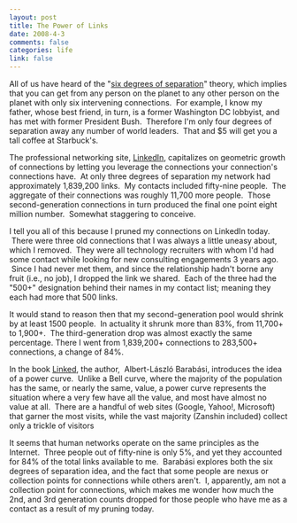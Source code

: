 ```yaml
--- 
layout: post
title: The Power of Links
date: 2008-4-3
comments: false
categories: life
link: false
---
```

All of us have heard of the "<a title="Six degrees of separation" href="http://en.wikipedia.org/wiki/Six_degrees_of_separation">six degrees of separation</a>" theory, which implies that you can get from any person on the planet to any other person on the planet with only six intervening connections.  For example, I know my father, whose best friend, in turn, is a former Washington DC lobbyist, and has met with former President Bush.  Therefore I'm only four degrees of separation away any number of world leaders.  That and $5 will get you a tall coffee at Starbuck's.

The professional networking site, <a title="LinkedIn" href="http://linkedin.com">LinkedIn</a>, capitalizes on geometric growth of connections by letting you leverage the connections your connection's connections have.  At only three degrees of separation my network had approximately 1,839,200 links.  My contacts included fifty-nine people.  The aggregate of their connections was roughly 11,700 more people.  Those second-generation connections in turn produced the final one point eight million number.  Somewhat staggering to conceive.

I tell you all of this because I pruned my connections on LinkedIn today.  There were three old connections that I was always a little uneasy about, which I removed.  They were all technology recruiters with whom I'd had some contact while looking for new consulting engagements 3 years ago.  Since I had never met them, and since the relationship hadn't borne any fruit (i.e., no job), I dropped the link we shared.  Each of the three had the "500+" designation behind their names in my contact list; meaning they each had more that 500 links.  

It would stand to reason then that my second-generation pool would shrink by at least 1500 people.  In actuality it shrunk more than 83%, from 11,700+ to 1,900+.  The third-generation drop was almost exactly the same percentage. There I went from 1,839,200+ connections to 283,500+ connections, a change of 84%.

In the book <a title="Linked: How Everything Is Connected to Everything Else, And What It Means" href="http://www.amazon.com/Linked-Everything-Connected-Else-Means/dp/0452284392/ref=pd_bbs_sr_1?ie=UTF8&amp;s=books&amp;qid=1207248243&amp;sr=8-1">Linked</a>, the author,  Albert-László Barabási, introduces the idea of a power curve.  Unlike a Bell curve, where the majority of the population has the same, or nearly the same, value, a power curve represents the situation where a very few have all the value, and most have almost no value at all.  There are a handful of web sites (Google, Yahoo!, Microsoft) that garner the most visits, while the vast majority (Zanshin included) collect only a trickle of visitors

It seems that human networks operate on the same principles as the Internet.  Three people out of fifty-nine is only 5%, and yet they accounted for 84% of the total links available to me.  Barabási explores both the six degrees of separation idea, and the fact that some people are nexus or collection points for connections while others aren't.  I, apparently, am not a collection point for connections, which makes me wonder how much the 2nd, and 3rd generation counts dropped for those people who have me as a contact as a result of my pruning today.
